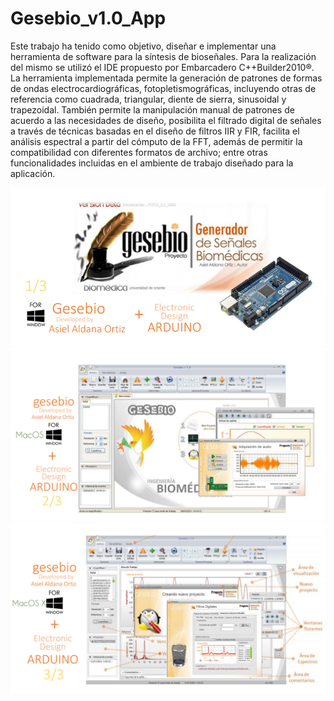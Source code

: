 # Gesebio_v1.0_App

Este trabajo ha tenido como objetivo, diseñar e implementar una herramienta de software para la síntesis de bioseñales. Para la realización del mismo se utilizó el IDE propuesto por Embarcadero C++Builder2010®. La herramienta implementada permite la generación de patrones de formas de ondas electrocardiográficas, fotopletismográficas, incluyendo otras de referencia como cuadrada, triangular, diente de sierra, sinusoidal y trapezoidal. También permite la manipulación manual de patrones de  acuerdo a las necesidades de diseño, posibilita el filtrado digital de señales  a través de técnicas basadas en el diseño de filtros IIR y FIR, facilita el análisis espectral a partir del cómputo de la FFT, además de permitir la compatibilidad con diferentes formatos de archivo; entre otras funcionalidades incluidas en el ambiente de trabajo diseñado para la aplicación.

![alt text](https://github.com/asieldev/Gesebio_v1.0_App/blob/master/Home0.png)
![alt text](https://github.com/asieldev/Gesebio_v1.0_App/blob/master/Home1.png)
![alt text](https://github.com/asieldev/Gesebio_v1.0_App/blob/master/Main.png)
